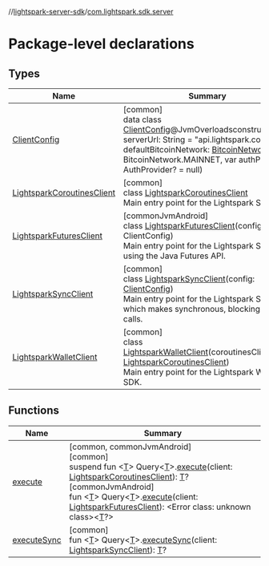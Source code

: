 //[lightspark-server-sdk](../../index.md)/[com.lightspark.sdk.server](index.md)

# Package-level declarations

## Types

| Name | Summary |
|---|---|
| [ClientConfig](-client-config/index.md) | [common]<br>data class [ClientConfig](-client-config/index.md)@JvmOverloadsconstructor(var serverUrl: String = &quot;api.lightspark.com&quot;, var defaultBitcoinNetwork: [BitcoinNetwork](../com.lightspark.sdk.server.model/-bitcoin-network/index.md) = BitcoinNetwork.MAINNET, var authProvider: AuthProvider? = null) |
| [LightsparkCoroutinesClient](-lightspark-coroutines-client/index.md) | [common]<br>class [LightsparkCoroutinesClient](-lightspark-coroutines-client/index.md)<br>Main entry point for the Lightspark SDK. |
| [LightsparkFuturesClient](-lightspark-futures-client/index.md) | [commonJvmAndroid]<br>class [LightsparkFuturesClient](-lightspark-futures-client/index.md)(config: ClientConfig)<br>Main entry point for the Lightspark SDK using the Java Futures API. |
| [LightsparkSyncClient](-lightspark-sync-client/index.md) | [common]<br>class [LightsparkSyncClient](-lightspark-sync-client/index.md)(config: [ClientConfig](-client-config/index.md))<br>Main entry point for the Lightspark SDK which makes synchronous, blocking API calls. |
| [LightsparkWalletClient](-lightspark-wallet-client/index.md) | [common]<br>class [LightsparkWalletClient](-lightspark-wallet-client/index.md)(coroutinesClient: [LightsparkCoroutinesClient](-lightspark-coroutines-client/index.md))<br>Main entry point for the Lightspark Wallet SDK. |

## Functions

| Name | Summary |
|---|---|
| [execute](execute.md) | [common, commonJvmAndroid]<br>[common]<br>suspend fun &lt;[T](execute.md)&gt; Query&lt;[T](execute.md)&gt;.[execute](execute.md)(client: [LightsparkCoroutinesClient](-lightspark-coroutines-client/index.md)): [T](execute.md)?<br>[commonJvmAndroid]<br>fun &lt;[T](execute.md)&gt; Query&lt;[T](execute.md)&gt;.[execute](execute.md)(client: [LightsparkFuturesClient](-lightspark-futures-client/index.md)): &lt;Error class: unknown class&gt;&lt;[T](execute.md)?&gt; |
| [executeSync](execute-sync.md) | [common]<br>fun &lt;[T](execute-sync.md)&gt; Query&lt;[T](execute-sync.md)&gt;.[executeSync](execute-sync.md)(client: [LightsparkSyncClient](-lightspark-sync-client/index.md)): [T](execute-sync.md)? |
